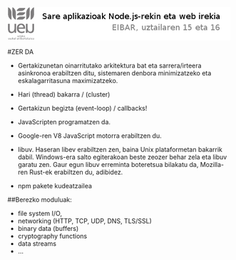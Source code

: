 ![Alt text](https://raw.githubusercontent.com/jimakker/Sare-aplikazioak-Node.js-rekin-eta-web-irekia/master/irudiak/goiburua.png)

#ZER DA
    
* Gertakizunetan oinarritutako arkitektura bat eta sarrera/irteera asinkronoa erabiltzen ditu, sistemaren denbora minimizatzeko eta eskalagarritasuna maximizatzeko.

* Hari (thread) bakarra / (cluster)

* Gertakizun begizta  (event-loop) / callbacks!

* JavaScripten programatzen da.

* Google-ren V8 JavaScript motorra erabiltzen du.

* libuv. Haseran libev erabiltzen zen, baina Unix plataformetan bakarrik dabil. Windows-era salto egiterakoan beste zeozer behar zela eta libuv garatu zen. Gaur egun libuv erreminta boteretsua bilakatu da, Mozilla-ren Rust-ek erabiltzen du, adibidez.

* npm pakete kudeatzailea

##Berezko moduluak:

* file system I/O,
* networking (HTTP, TCP, UDP, DNS, TLS/SSL)
* binary data (buffers)
* cryptography functions
* data streams
* ...

    
